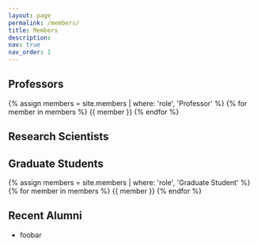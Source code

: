 ```yaml
---
layout: page
permalink: /members/
title: Members
description:
nav: true
nav_order: 1
---
```


## Professors

{% assign members = site.members | where: 'role', 'Professor' %}
{% for member in members %}
{{ member }}
{% endfor %}

## Research Scientists

## Graduate Students

{% assign members = site.members | where: 'role', 'Graduate Student' %}
{% for member in members %}
{{ member }}
{% endfor %}



## Recent Alumni
- foobar
